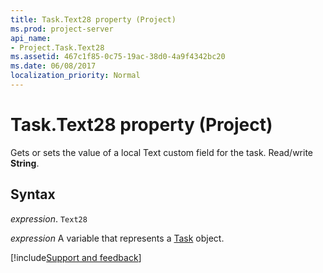 ```yaml
---
title: Task.Text28 property (Project)
ms.prod: project-server
api_name:
- Project.Task.Text28
ms.assetid: 467c1f85-0c75-19ac-38d0-4a9f4342bc20
ms.date: 06/08/2017
localization_priority: Normal
---
```



# Task.Text28 property (Project)

Gets or sets the value of a local Text custom field for the task. Read/write  **String**.


## Syntax

_expression_. `Text28`

_expression_ A variable that represents a [Task](./Project.Task.md) object.

[!include[Support and feedback](~/includes/feedback-boilerplate.md)]